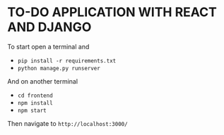 # TO-DO APPLICATION WITH REACT AND DJANGO

To start open a terminal and 
- `pip install -r requirements.txt`
- `python manage.py runserver`

And on another terminal
- `cd frontend`
- `npm install`
- `npm start`

Then navigate to `http://localhost:3000/`